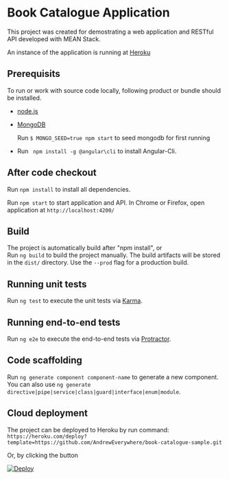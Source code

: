 # Book Catalogue Application

This project was created for demostrating a web application and RESTful API developed with MEAN Stack. 

An instance of the application is running at [Heroku](https://dry-headland-63113.herokuapp.com/)

## Prerequisits
To run or work with source code locally, following product or bundle should be installed.

  * [node.js](https://nodejs.org/en/download/)

  * [MongoDB](https://docs.mongodb.com/manual/installation/)

      Run `$ MONGO_SEED=true npm start` to seed mongodb for first running
  * Run ` npm install -g @angular\cli` to install Angular-Cli.

## After code checkout

Run `npm install` to install all dependencies.

Run `npm start` to start application and API.  In Chrome or Firefox, open application at `http://localhost:4200/`

## Build
The project is automatically build after "npm install", or  
Run `ng build` to build the project manually. The build artifacts will be stored in the `dist/` directory. Use the `--prod` flag for a production build.

## Running unit tests

Run `ng test` to execute the unit tests via [Karma](https://karma-runner.github.io).

## Running end-to-end tests

Run `ng e2e` to execute the end-to-end tests via [Protractor](http://www.protractortest.org/).

## Code scaffolding

Run `ng generate component component-name` to generate a new component. You can also use `ng generate directive|pipe|service|class|guard|interface|enum|module`.

## Cloud deployment
The project can be deployed to Heroku by run command:
`https://heroku.com/deploy?template=https://github.com/AndrewEverywhere/book-catalogue-sample.git`

Or, by clicking the button 

[![Deploy](https://www.herokucdn.com/deploy/button.png)](https://heroku.com/deploy?template=https://github.com/AndrewEverywhere/book-catalogue-sample.git)
